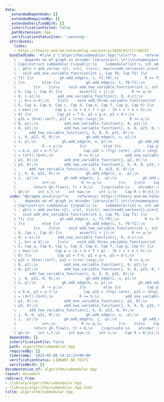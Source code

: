 ```yaml
---
data:
  _extendedDependsOn: []
  _extendedRequiredBy: []
  _extendedVerifiedWith: []
  _isVerificationFailed: false
  _pathExtension: hpp
  _verificationStatusIcon: ':warning:'
  attributes:
    links:
    - https://theory-and-me.hatenablog.com/entry/2020/03/17/180157
  bundledCode: "#line 2 \"algorithm/submodular.hpp\"\n\n/*\n    reference: https://theory-and-me.hatenablog.com/entry/2020/03/17/180157\n\
    \    depends on mf_graph in atcoder library(acl).\n*/\n\nnamespace ebi {\n\ntemplate<class\
    \ Cap>\nstruct submodular {\npublic:\n    submodular(int n, int add_vertex = 0)\
    \ : gh(n + add_vertex +2), s(n), t(n+1), max(n+add_vertex+2),u(n+2)  { }\n\n \
    \   void add_one_variable_function(int i, Cap f0, Cap f1) {\n        if(f0 <=\
    \ f1) {\n            gh.add_edge(s, i, f1-f0);\n            R += f0;\n       \
    \ }\n        else {\n            gh.add_edge(i, t, f0-f1);\n            R += f1;\n\
    \        }\n    }\n\n    void add_two_variable_function(int i, int j, Cap a, Cap\
    \ b, Cap c, Cap d) {\n        assert(i < j);\n        R += a;\n        add_one_variable_function(i,\
    \ 0, c-a);\n        add_one_variable_function(j, 0, d-c);\n        gh.add_edge(i,\
    \ j, b+c-a-d);\n    }\n\n    void add_three_variable_function(int i, int j, int\
    \ k, Cap a, Cap b, Cap c, Cap d, Cap e, Cap f, Cap g, Cap h) {\n        assert(u\
    \ < max);\n        Cap p = (a + d + f + g) - (b + c + e + h);\n        if(p >=\
    \ 0) {\n            Cap p1 = f-b, p2 = g-e, p3 = d-c;\n            Cap p23 = (b+c)-(a+d),\
    \ p31 = (b+e)-(a+f), p12 = (c+e)-(a+g);\n            R += a;\n            add_one_variable_function(i,\
    \ 0, p1);\n            add_one_variable_function(j, 0, p2);\n            add_one_variable_function(k,\
    \ 0, p3);\n            add_two_variable_function(j, k, 0, p23, 0, 0);\n      \
    \      add_two_variable_function(i, k, 0, 0, p31, 0);\n            add_two_variable_function(i,\
    \ j, 0, p12, 0, 0);\n            gh.add_edge(i, u, p);\n            gh.add_edge(j,\
    \ u, p);\n            gh.add_edge(k, u, p);\n            gh.add_edge(u++, t, p);\n\
    \            R -= p;\n        }\n        else {\n            Cap p1 = c-g, p2\
    \ = b-d, p3 = e-f;\n            Cap p32 = (f+g)-(e+h), p13 = (d+g)-(c+h), p21\
    \ = (d+f)-(b+h);\n            R += h;\n            add_one_variable_function(i,\
    \ p1, 0);\n            add_one_variable_function(j, p2, 0);\n            add_one_variable_function(k,\
    \ p3, 0);\n            add_two_variable_function(j, k, 0, 0, p32, 0);\n      \
    \      add_two_variable_function(i, k, 0, p13, 0, 0);\n            add_two_variable_function(i,\
    \ j, 0, 0, p21, 0);\n            gh.add_edge(s, u, -p);\n            gh.add_edge(u,\
    \ i, -p);\n            gh.add_edge(u, j, -p);\n            gh.add_edge(u, k, -p);\n\
    \            u++;\n            R += p;\n        }\n    }\n\n    Cap min() {\n\
    \        return gh.flow(s, t) + R;\n    }\nprivate:\n    atcoder::mf_graph<Cap>\
    \ gh;\n    int s,t;\n    int max;\n    int u;\n    Cap R = 0;\n};\n\n}\n"
  code: "#pragma once\n\n/*\n    reference: https://theory-and-me.hatenablog.com/entry/2020/03/17/180157\n\
    \    depends on mf_graph in atcoder library(acl).\n*/\n\nnamespace ebi {\n\ntemplate<class\
    \ Cap>\nstruct submodular {\npublic:\n    submodular(int n, int add_vertex = 0)\
    \ : gh(n + add_vertex +2), s(n), t(n+1), max(n+add_vertex+2),u(n+2)  { }\n\n \
    \   void add_one_variable_function(int i, Cap f0, Cap f1) {\n        if(f0 <=\
    \ f1) {\n            gh.add_edge(s, i, f1-f0);\n            R += f0;\n       \
    \ }\n        else {\n            gh.add_edge(i, t, f0-f1);\n            R += f1;\n\
    \        }\n    }\n\n    void add_two_variable_function(int i, int j, Cap a, Cap\
    \ b, Cap c, Cap d) {\n        assert(i < j);\n        R += a;\n        add_one_variable_function(i,\
    \ 0, c-a);\n        add_one_variable_function(j, 0, d-c);\n        gh.add_edge(i,\
    \ j, b+c-a-d);\n    }\n\n    void add_three_variable_function(int i, int j, int\
    \ k, Cap a, Cap b, Cap c, Cap d, Cap e, Cap f, Cap g, Cap h) {\n        assert(u\
    \ < max);\n        Cap p = (a + d + f + g) - (b + c + e + h);\n        if(p >=\
    \ 0) {\n            Cap p1 = f-b, p2 = g-e, p3 = d-c;\n            Cap p23 = (b+c)-(a+d),\
    \ p31 = (b+e)-(a+f), p12 = (c+e)-(a+g);\n            R += a;\n            add_one_variable_function(i,\
    \ 0, p1);\n            add_one_variable_function(j, 0, p2);\n            add_one_variable_function(k,\
    \ 0, p3);\n            add_two_variable_function(j, k, 0, p23, 0, 0);\n      \
    \      add_two_variable_function(i, k, 0, 0, p31, 0);\n            add_two_variable_function(i,\
    \ j, 0, p12, 0, 0);\n            gh.add_edge(i, u, p);\n            gh.add_edge(j,\
    \ u, p);\n            gh.add_edge(k, u, p);\n            gh.add_edge(u++, t, p);\n\
    \            R -= p;\n        }\n        else {\n            Cap p1 = c-g, p2\
    \ = b-d, p3 = e-f;\n            Cap p32 = (f+g)-(e+h), p13 = (d+g)-(c+h), p21\
    \ = (d+f)-(b+h);\n            R += h;\n            add_one_variable_function(i,\
    \ p1, 0);\n            add_one_variable_function(j, p2, 0);\n            add_one_variable_function(k,\
    \ p3, 0);\n            add_two_variable_function(j, k, 0, 0, p32, 0);\n      \
    \      add_two_variable_function(i, k, 0, p13, 0, 0);\n            add_two_variable_function(i,\
    \ j, 0, 0, p21, 0);\n            gh.add_edge(s, u, -p);\n            gh.add_edge(u,\
    \ i, -p);\n            gh.add_edge(u, j, -p);\n            gh.add_edge(u, k, -p);\n\
    \            u++;\n            R += p;\n        }\n    }\n\n    Cap min() {\n\
    \        return gh.flow(s, t) + R;\n    }\nprivate:\n    atcoder::mf_graph<Cap>\
    \ gh;\n    int s,t;\n    int max;\n    int u;\n    Cap R = 0;\n};\n\n}"
  dependsOn: []
  isVerificationFile: false
  path: algorithm/submodular.hpp
  requiredBy: []
  timestamp: '2023-05-08 14:32:22+09:00'
  verificationStatus: LIBRARY_NO_TESTS
  verifiedWith: []
documentation_of: algorithm/submodular.hpp
layout: document
redirect_from:
- /library/algorithm/submodular.hpp
- /library/algorithm/submodular.hpp.html
title: algorithm/submodular.hpp
---
```

